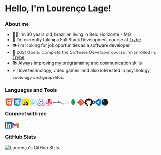 # Hello, I'm Lourenço Lage!

### About me

- 👨‍💻 I'm 30 years old, brazilian living in Belo Horizonte - MG
- 🌱 I’m currently taking a Full Stack Development course at [Trybe](https://www.betrybe.com/)
- 👁️ I’m looking for job oportunities as a software developer
- 🥅 2021 Goals: Complete the Software Developer course I'm enrolled in: [Trybe](https://www.betrybe.com/)
- 📚 Always improving my programming and communication skills
- ⚡ I love technology, video games, and also interested in psychology, sociology and geopolitcs.

### Languages and Tools

<img align="left" alt="HTML5" width="26px" src="icons/html5.png" />
<img align="left" alt="CSS3" width="26px" src="icons/css3.png" />
<img align="left" alt="JavaScript" width="26px" src="icons/javascript.png" />
<img align="left" alt="React" width="26px" src="icons/react.png" />
<img align="left" alt="Redux" width="26px" src="icons/redux.png" />
<img align="left" alt="RTL" width="26px" src="icons/rtl.png" />
<img align="left" alt="NodeJS" width="26px" src="icons/nodejs.png" />
<img align="left" alt="MySQL" width="26px" src="icons/mysql.png" />
<img align="left" alt="MongoDB" width="26px" src="icons/mongodb.png" />
<img align="left" alt="Git" width="26px" src="icons/git.png" />
<img align="left" alt="GitHub" width="26px" src="icons/github.png" />
<img align="left" alt="Visual Studio Code" width="26px" src="icons/vscode.png" />
<img align="left" alt="Terminal" width="26px" src="icons/terminal.png" />

<br />

### Connect with me

[<img align="left" alt="Lourenço Lage | LinkedIn" width="22px" src="icons/linkedin.png" />](https://www.linkedin.com/in/lourencolage/)
[<img align="left" alt="Lourenço Lage | Email" width="22px" src="icons/gmail.png" />](mailto:loulage@gmail.com)

<br />

### GitHub Stats

<img align="left" alt="Lourenço's GitHub Stats" src="https://github-readme-stats.vercel.app/api/?username=loulage&show_icons=true&theme=radical&hide_border=true" />

<!--
** This is a ✨ _special_ ✨ repository because its `README.md` (this file) appears on your GitHub profile.

Here are some ideas to get you started:

- 🔭 I’m currently working on ...
- 🌱 I’m currently learning ...
- 👯 I’m looking to collaborate on ...
- 🤔 I’m looking for help with ...
- 💬 Ask me about ...
- 📫 How to reach me: ...
- 😄 Pronouns: ...
- ⚡ Fun fact: ...
-->